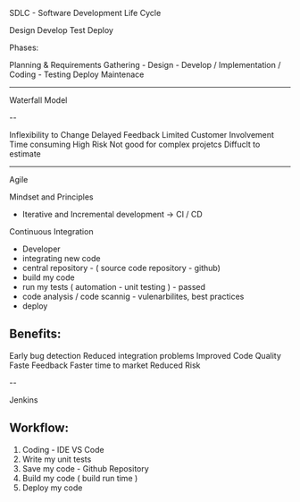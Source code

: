 SDLC - Software Development Life Cycle

Design
Develop
Test
Deploy

Phases:

Planning & Requirements Gathering -
Design -
Develop / Implementation / Coding -
Testing
Deploy
Maintenace

---

Waterfall Model

--

Inflexibility to Change
Delayed Feedback
Limited Customer Involvement
Time consuming
High Risk
Not good for complex projetcs
Diffuclt to estimate

---

Agile

Mindset and Principles

- Iterative and Incremental development -> CI / CD

Continuous Integration

- Developer
- integrating new code
- central repository - ( source code repository - github)
- build my code
- run my tests ( automation - unit testing ) - passed
- code analysis / code scannig - vulenarbilites, best practices
- deploy

## Benefits:

Early bug detection
Reduced integration problems
Improved Code Quality
Faste Feedback
Faster time to market
Reduced Risk

--

Jenkins

## Workflow:

1. Coding - IDE VS Code
2. Write my unit tests
3. Save my code - Github Repository
4. Build my code ( build run time )
5. Deploy my code

